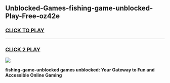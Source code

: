 
## Unblocked-Games-fishing-game-unblocked-Play-Free-oz42e
<h3>
<a href="https://premium76.site?title=fishing-game-unblocked&ref=21A">CLICK TO PLAY</a></h3>
<hr>

<h3>
<a href="https://premium76.site?title=fishing-game-unblocked&ref=21A">CLICK 2 PLAY</a>
  
</h3>

<a href="https://premium76.site?title=fishing-game-unblocked&ref=21A"><img src="https://clearcache.store/games.png"></a>


**fishing-game-unblocked games unblocked: Your Gateway to Fun and Accessible Online Gaming**
